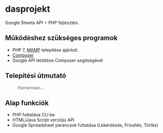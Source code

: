 # dasprojekt
Google Sheets API + PHP fejlesztés.

## Működéshez szükséges programok
- PHP 7, [MAMP](https://www.mamp.info/en/downloads/) telepítése ajánlott.
- [Composer](https://getcomposer.org/download/)
- Google API letöltése Composer segítségével

## Telepítési útmutató
>Hamarosan...

## Alap funkciók
- PHP futtatása CLI be
- HTML/Java Script verziójú API
- Google Spreadsheet parancsok futtatása (Lekérdezés, Frissítés, Törlés)
